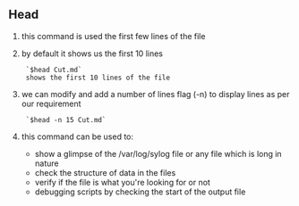 ## Head

1. this command is used the first few lines of the file
2. by default it shows us the first 10 lines 

        `$head Cut.md`
        shows the first 10 lines of the file

3. we can modify and add a number of lines flag (-n) to display lines as per our requirement

        `$head -n 15 Cut.md`

4. this command can be used to:
    *  show a glimpse of the /var/log/sylog file or any file which is long in nature
    * check the structure of data in the files
    * verify if the file is what you're looking for or not
    * debugging scripts by checking the start of the output file
